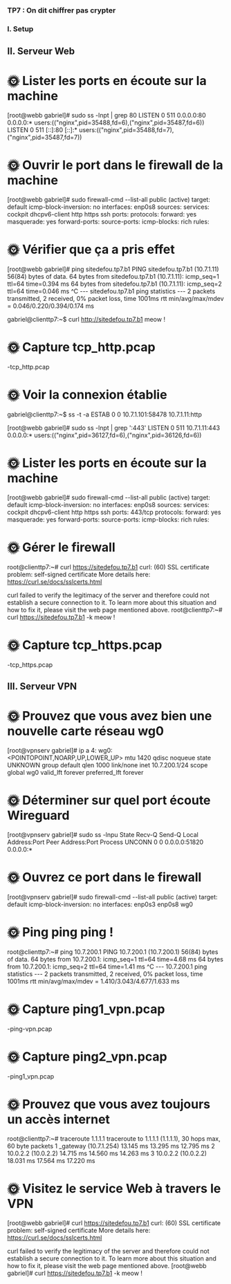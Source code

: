 ### TP7 : On dit chiffrer pas crypter



### I. Setup
## II. Serveur Web


# 🌞 Lister les ports en écoute sur la machine

[root@webb gabriel]#  sudo ss -lnpt | grep 80
LISTEN 0      511          0.0.0.0:80        0.0.0.0:*    users:(("nginx",pid=35488,fd=6),("nginx",pid=35487,fd=6))
LISTEN 0      511             [::]:80           [::]:*    users:(("nginx",pid=35488,fd=7),("nginx",pid=35487,fd=7))

# 🌞 Ouvrir le port dans le firewall de la machine

[root@webb gabriel]# sudo firewall-cmd --list-all
public (active)
  target: default
  icmp-block-inversion: no
  interfaces: enp0s8
  sources:
  services: cockpit dhcpv6-client http https ssh
  ports:
  protocols:
  forward: yes
  masquerade: yes
  forward-ports:
  source-ports:
  icmp-blocks:
  rich rules:



# 🌞 Vérifier que ça a pris effet


[root@webb gabriel]# ping sitedefou.tp7.b1
PING sitedefou.tp7.b1 (10.7.1.11) 56(84) bytes of data.
64 bytes from sitedefou.tp7.b1 (10.7.1.11): icmp_seq=1 ttl=64 time=0.394 ms
64 bytes from sitedefou.tp7.b1 (10.7.1.11): icmp_seq=2 ttl=64 time=0.046 ms
^C
--- sitedefou.tp7.b1 ping statistics ---
2 packets transmitted, 2 received, 0% packet loss, time 1001ms
rtt min/avg/max/mdev = 0.046/0.220/0.394/0.174 ms


gabriel@clienttp7:~$ curl http://sitedefou.tp7.b1
meow !

# 🌞 Capture tcp_http.pcap

-tcp_http.pcap

# 🌞 Voir la connexion établie

gabriel@clienttp7:~$ ss -t -a
ESTAB       0           0                         10.7.1.101:58478                    10.7.1.11:http


[root@webb gabriel]# sudo ss -lnpt | grep ':443'
LISTEN 0      511        10.7.1.11:443       0.0.0.0:*    users:(("nginx",pid=36127,fd=6),("nginx",pid=36126,fd=6))


# 🌞 Lister les ports en écoute sur la machine

[root@webb gabriel]# sudo firewall-cmd --list-all
public (active)
  target: default
  icmp-block-inversion: no
  interfaces: enp0s8
  sources:
  services: cockpit dhcpv6-client http https ssh
  ports: 443/tcp
  protocols:
  forward: yes
  masquerade: yes
  forward-ports:
  source-ports:
  icmp-blocks:
  rich rules:

# 🌞 Gérer le firewall

root@clienttp7:~# curl https://sitedefou.tp7.b1
curl: (60) SSL certificate problem: self-signed certificate
More details here: https://curl.se/docs/sslcerts.html

curl failed to verify the legitimacy of the server and therefore could not
establish a secure connection to it. To learn more about this situation and
how to fix it, please visit the web page mentioned above.
root@clienttp7:~# curl https://sitedefou.tp7.b1 -k
meow !

# 🌞 Capture tcp_https.pcap

-tcp_https.pcap

## III. Serveur VPN

# 🌞 Prouvez que vous avez bien une nouvelle carte réseau wg0

[root@vpnserv gabriel]# ip a
4: wg0: <POINTOPOINT,NOARP,UP,LOWER_UP> mtu 1420 qdisc noqueue state UNKNOWN group default qlen 1000
    link/none
    inet 10.7.200.1/24 scope global wg0
       valid_lft forever preferred_lft forever

# 🌞 Déterminer sur quel port écoute Wireguard

[root@vpnserv gabriel]# sudo ss -lnpu
State          Recv-Q         Send-Q                 Local Address:Port                  Peer Address:Port        Process
UNCONN         0              0                            0.0.0.0:51820                      0.0.0.0:*

# 🌞 Ouvrez ce port dans le firewall

[root@vpnserv gabriel]# sudo firewall-cmd --list-all
public (active)
  target: default
  icmp-block-inversion: no
  interfaces: enp0s3 enp0s8 wg0


# 🌞 Ping ping ping !

  root@clienttp7:~# ping 10.7.200.1
PING 10.7.200.1 (10.7.200.1) 56(84) bytes of data.
64 bytes from 10.7.200.1: icmp_seq=1 ttl=64 time=4.68 ms
64 bytes from 10.7.200.1: icmp_seq=2 ttl=64 time=1.41 ms
^C
--- 10.7.200.1 ping statistics ---
2 packets transmitted, 2 received, 0% packet loss, time 1001ms
rtt min/avg/max/mdev = 1.410/3.043/4.677/1.633 ms


# 🌞 Capture ping1_vpn.pcap

-ping-vpn.pcap

# 🌞 Capture ping2_vpn.pcap

-ping1_vpn.pcap


# 🌞 Prouvez que vous avez toujours un accès internet

root@clienttp7:~# traceroute 1.1.1.1
traceroute to 1.1.1.1 (1.1.1.1), 30 hops max, 60 byte packets
 1  _gateway (10.7.1.254)  13.145 ms  13.295 ms  12.795 ms
 2  10.0.2.2 (10.0.2.2)  14.715 ms  14.560 ms  14.263 ms
 3  10.0.2.2 (10.0.2.2)  18.031 ms  17.564 ms  17.220 ms

# 🌞 Visitez le service Web à travers le VPN

[root@webb gabriel]# curl https://sitedefou.tp7.b1
curl: (60) SSL certificate problem: self-signed certificate
More details here: https://curl.se/docs/sslcerts.html

curl failed to verify the legitimacy of the server and therefore could not
establish a secure connection to it. To learn more about this situation and
how to fix it, please visit the web page mentioned above.
[root@webb gabriel]# curl https://sitedefou.tp7.b1 -k
meow !